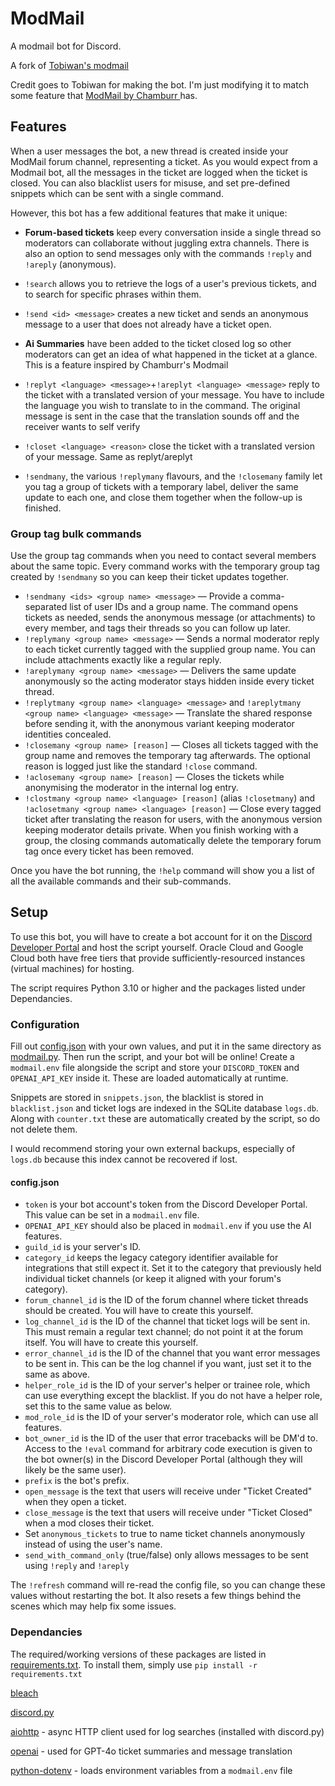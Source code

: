 
# ModMail
A modmail bot for Discord.

A fork of [Tobiwan's modmail](https://github.com/TobiWan54/ModMail)

Credit goes to Tobiwan for making the bot. I'm just modifying it to match some feature that [ModMail by Chamburr ](https://github.com/chamburr/modmail) has.

## Features
When a user messages the bot, a new thread is created inside your ModMail forum channel, representing a ticket. As you would expect from a Modmail bot,
all the messages in the ticket are logged when the ticket is closed. You can also blacklist users for misuse, and set pre-defined snippets which can
be sent with a single command.

However, this bot has a few additional features that make it unique:

- **Forum-based tickets** keep every conversation inside a single thread so moderators can collaborate without juggling extra channels. There is also an option to send messages only with the commands `!reply` and `!areply` (anonymous).

- `!search` allows you to retrieve the logs of a user's previous tickets, and to search for specific phrases within them.

- `!send <id> <message>` creates a new ticket and sends an anonymous message to a user that does not already have a ticket open.

- **Ai Summaries** have been added to the ticket closed log so other moderators can get an idea of what happened in the ticket at a glance. This is a feature inspired by Chamburr's Modmail

- `!replyt <language> <message>`+`!areplyt <language> <message>` reply to the ticket with a translated version of your message. You have to include the language you wish to translate to in the command. The original message is sent
in the case that the translation sounds off and the receiver wants to self verify
 
- `!closet <language> <reason>` close the ticket with a translated version of your message. Same as replyt/areplyt

- `!sendmany`, the various `!replymany` flavours, and the `!closemany` family let you tag a group of tickets with a temporary label, deliver the same update to each one, and close them together when the follow-up is finished.
  
### Group tag bulk commands

Use the group tag commands when you need to contact several members about the same topic. Every command works with the temporary group tag created by `!sendmany` so you can keep their ticket updates together.

- `!sendmany <ids> <group name> <message>` — Provide a comma-separated list of user IDs and a group name. The command opens tickets as needed, sends the anonymous message (or attachments) to every member, and tags their threads so you can follow up later.
- `!replymany <group name> <message>` — Sends a normal moderator reply to each ticket currently tagged with the supplied group name. You can include attachments exactly like a regular reply.
- `!areplymany <group name> <message>` — Delivers the same update anonymously so the acting moderator stays hidden inside every ticket thread.
- `!replytmany <group name> <language> <message>` and `!areplytmany <group name> <language> <message>` — Translate the shared response before sending it, with the anonymous variant keeping moderator identities concealed.
- `!closemany <group name> [reason]` — Closes all tickets tagged with the group name and removes the temporary tag afterwards. The optional reason is logged just like the standard `!close` command.
- `!aclosemany <group name> [reason]` — Closes the tickets while anonymising the moderator in the internal log entry.
- `!clostmany <group name> <language> [reason]` (alias `!closetmany`) and `!aclosetmany <group name> <language> [reason]` — Close every tagged ticket after translating the reason for users, with the anonymous version keeping moderator details private.
When you finish working with a group, the closing commands automatically delete the temporary forum tag once every ticket has been removed.

Once you have the bot running, the `!help` command will show you a list of all the available commands and their sub-commands.

## Setup

To use this bot, you will have to create a bot account for it on the [Discord Developer Portal](https://discord.com/developers)
and host the script yourself. Oracle Cloud and Google Cloud both have free tiers that provide sufficiently-resourced instances 
(virtual machines) for hosting.

The script requires Python 3.10 or higher and the packages listed under Dependancies.

### Configuration
Fill out [config.json](templates/config.json) with your own values, and put it in the same
directory as [modmail.py](modmail.py). Then run the script, and your bot will be online!
Create a `modmail.env` file alongside the script and store your `DISCORD_TOKEN` and
`OPENAI_API_KEY` inside it. These are loaded automatically at runtime.

Snippets are stored in `snippets.json`, the blacklist is stored in `blacklist.json` and ticket logs are indexed in the SQLite database `logs.db`.
Along with `counter.txt` these are automatically created by the script, so do not delete them.

I would recommend storing your own external backups, especially of `logs.db` because this index cannot be recovered if lost.

#### config.json

- `token` is your bot account's token from the Discord Developer Portal. This value can be set in a `modmail.env` file.
- `OPENAI_API_KEY` should also be placed in `modmail.env` if you use the AI features.
- `guild_id` is your server's ID.
- `category_id` keeps the legacy category identifier available for integrations that still expect it. Set it to the category that previously held individual ticket channels (or keep it aligned with your forum's category).
- `forum_channel_id` is the ID of the forum channel where ticket threads should be created. You will have to create this yourself.
- `log_channel_id` is the ID of the channel that ticket logs will be sent in.
This must remain a regular text channel; do not point it at the forum itself.
You will have to create this yourself.
- `error_channel_id` is the ID of the channel that you want error messages to be sent in.
This can be the log channel if you want, just set it to the same as above.
- `helper_role_id` is the ID of your server's helper or trainee role, which can use everything except the blacklist.
If you do not have a helper role, set this to the same value as below.
- `mod_role_id` is the ID of your server's moderator role, which can use all features.
- `bot_owner_id` is the ID of the user that error tracebacks will be DM'd to. Access to the `!eval` command for arbitrary code execution 
is given to the bot owner(s) in the Discord Developer Portal (although they will likely be the same user).
- `prefix` is the bot's prefix.
- `open_message` is the text that users will receive under "Ticket Created" when they open a ticket.
- `close_message` is the text that users will receive under "Ticket Closed" when a mod closes their ticket.
- Set `anonymous_tickets` to true to name ticket channels anonymously instead of using the user's name.
- `send_with_command_only` (true/false) only allows messages to be sent using `!reply` and `!areply`

The `!refresh` command will re-read the config file, so you can change these values without restarting the bot.
It also resets a few things behind the scenes which may help fix some issues.

### Dependancies

The required/working versions of these packages are listed in [requirements.txt](requirements.txt). To install them, simply use `pip install -r requirements.txt`

[bleach](https://github.com/mozilla/bleach)

[discord.py](https://github.com/Rapptz/discord.py)

[aiohttp](https://github.com/aio-libs/aiohttp) - async HTTP client used for log searches (installed with discord.py)

[openai](https://github.com/openai/openai-python) - used for GPT-4o ticket summaries and message translation

[python-dotenv](https://github.com/theskumar/python-dotenv) - loads environment variables from a `modmail.env` file
